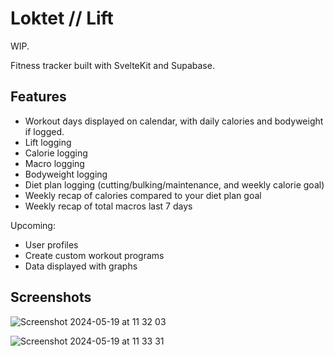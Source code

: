 # Loktet // Lift

WIP.

Fitness tracker built with SvelteKit and Supabase.


## Features
- Workout days displayed on calendar, with daily calories and bodyweight if logged.
- Lift logging
- Calorie logging
- Macro logging
- Bodyweight logging
- Diet plan logging (cutting/bulking/maintenance, and weekly calorie goal)
- Weekly recap of calories compared to your diet plan goal
- Weekly recap of total macros last 7 days

Upcoming:
- User profiles
- Create custom workout programs
- Data displayed with graphs


## Screenshots


![Screenshot 2024-05-19 at 11 32 03](https://github.com/tomyrseth/loktet/assets/31654320/2e8686dd-3d16-49c8-a0e9-1d797098b067)

![Screenshot 2024-05-19 at 11 33 31](https://github.com/tomyrseth/loktet/assets/31654320/63f92e7e-4048-4948-859a-2aeb45d2512d)
